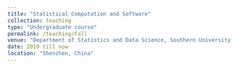 ```yaml
---
title: "Statistical Computation and Software"
collection: teaching
type: "Undergraduate course"
permalink: /teaching/Fall
venue: "Department of Statistics and Data Science, Southern University of Science and Technology"
date: 2019 till now
location: "Shenzhen, China"
---
```






